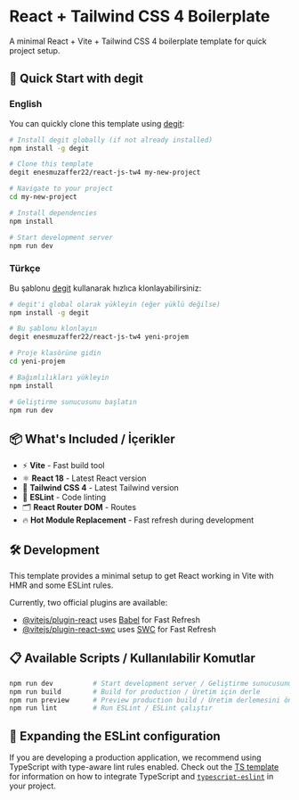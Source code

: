 # React + Tailwind CSS 4 Boilerplate

A minimal React + Vite + Tailwind CSS 4 boilerplate template for quick project setup.

## 🚀 Quick Start with degit

### English

You can quickly clone this template using [degit](https://github.com/Rich-Harris/degit):

```bash
# Install degit globally (if not already installed)
npm install -g degit

# Clone this template
degit enesmuzaffer22/react-js-tw4 my-new-project

# Navigate to your project
cd my-new-project

# Install dependencies
npm install

# Start development server
npm run dev
```

### Türkçe

Bu şablonu [degit](https://github.com/Rich-Harris/degit) kullanarak hızlıca klonlayabilirsiniz:

```bash
# degit'i global olarak yükleyin (eğer yüklü değilse)
npm install -g degit

# Bu şablonu klonlayın
degit enesmuzaffer22/react-js-tw4 yeni-projem

# Proje klasörüne gidin
cd yeni-projem

# Bağımlılıkları yükleyin
npm install

# Geliştirme sunucusunu başlatın
npm run dev
```

## 📦 What's Included / İçerikler

- ⚡ **Vite** - Fast build tool
- ⚛️ **React 18** - Latest React version
- 🎨 **Tailwind CSS 4** - Latest Tailwind version
- 📝 **ESLint** - Code linting
- 🗂 **React Router DOM** - Routes
- 🔥 **Hot Module Replacement** - Fast refresh during development

## 🛠️ Development

This template provides a minimal setup to get React working in Vite with HMR and some ESLint rules.

Currently, two official plugins are available:

- [@vitejs/plugin-react](https://github.com/vitejs/vite-plugin-react/blob/main/packages/plugin-react) uses [Babel](https://babeljs.io/) for Fast Refresh
- [@vitejs/plugin-react-swc](https://github.com/vitejs/vite-plugin-react/blob/main/packages/plugin-react-swc) uses [SWC](https://swc.rs/) for Fast Refresh

## 📋 Available Scripts / Kullanılabilir Komutlar

```bash
npm run dev          # Start development server / Geliştirme sunucusunu başlat
npm run build        # Build for production / Üretim için derle
npm run preview      # Preview production build / Üretim derlemesini önizle
npm run lint         # Run ESLint / ESLint çalıştır
```

## 🔧 Expanding the ESLint configuration

If you are developing a production application, we recommend using TypeScript with type-aware lint rules enabled. Check out the [TS template](https://github.com/vitejs/vite/tree/main/packages/create-vite/template-react-ts) for information on how to integrate TypeScript and [`typescript-eslint`](https://typescript-eslint.io) in your project.
